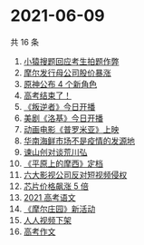 # 2021-06-09

共 16 条

<!-- BEGIN ZHIHUSEARCH -->
<!-- 最后更新时间 Wed Jun 09 2021 13:32:48 GMT+0800 (China Standard Time) -->
1. [小猿搜题回应考生拍题作弊](https://www.zhihu.com/search?q=小猿搜题)
1. [摩尔发行母公司股价暴涨](https://www.zhihu.com/search?q=摩尔庄园)
1. [原神公布 4 个新角色](https://www.zhihu.com/search?q=原神)
1. [高考结束了！](https://www.zhihu.com/search?q=高考结束)
1. [《叛逆者》今日开播](https://www.zhihu.com/search?q=叛逆者)
1. [美剧《洛基》今日开播](https://www.zhihu.com/search?q=洛基)
1. [动画电影《普罗米亚》上映](https://www.zhihu.com/search?q=普罗米亚)
1. [华南海鲜市场不是疫情的发源地](https://www.zhihu.com/search?q=华南海鲜市场)
1. [谏山创对谈荒川弘](https://www.zhihu.com/search?q=谏山创)
1. [《平原上的摩西》定档](https://www.zhihu.com/search?q=平原上的摩西)
1. [六大影视公司反对短视频侵权](https://www.zhihu.com/search?q=短视频侵权)
1. [芯片价格飙涨 5 倍](https://www.zhihu.com/search?q=芯片)
1. [2021 高考语文](https://www.zhihu.com/search?q=高考语文)
1. [《摩尔庄园》新活动](https://www.zhihu.com/search?q=摩尔庄园)
1. [人人视频下架](https://www.zhihu.com/search?q=人人视频)
1. [高考作文](https://www.zhihu.com/search?q=高考作文)
<!-- END ZHIHUSEARCH -->
